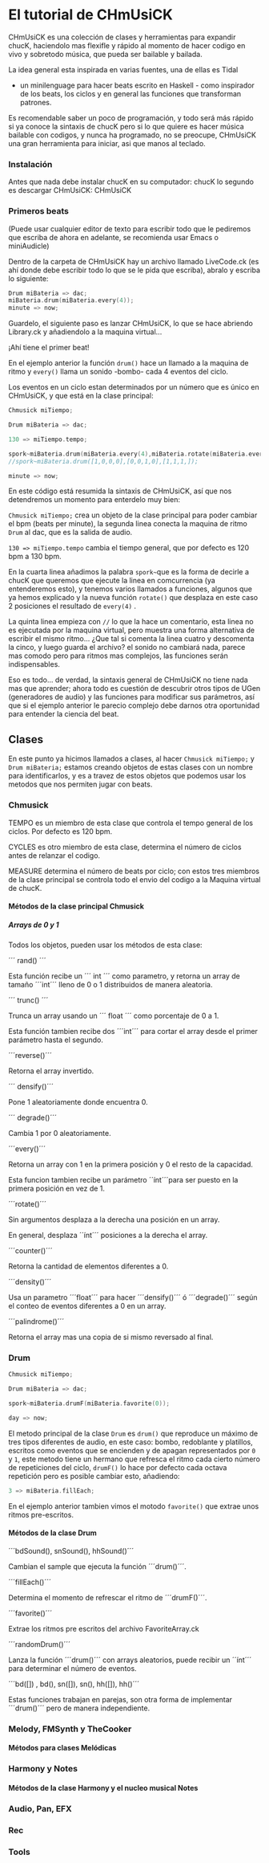 # El tutorial de CHmUsiCK

CHmUsiCK es una colección de clases y herramientas para expandir chucK, 
haciendolo mas flexifle y rápido al momento de hacer codigo en vivo y
sobretodo música, que pueda ser bailable y bailada. 

La idea general esta inspirada en varias fuentes, una de ellas es Tidal
- un minilenguage para hacer beats escrito en Haskell - como inspirador 
de los beats, los ciclos y en general las funciones que transforman patrones.

Es recomendable saber un poco de programación, y todo será más rápido si
ya conoce la sintaxis de chucK pero si lo que quiere es hacer música 
bailable con codigos, y nunca ha programado, no se preocupe, CHmUsiCK 
una gran herramienta para iniciar, asi que manos al teclado.

### Instalación

Antes que nada debe instalar chucK en su computador:
<a ref="http://chuck.cs.princeton.edu/release/"> chucK </a>
lo segundo es descargar CHmUsiCK:
<a ref="https://github.com/essteban/CHmUsiCK"> CHmUsiCK </a>

### Primeros beats

(Puede usar cualquier editor de texto para escribir todo que le pediremos
que escriba de ahora en adelante, se recomienda usar Emacs o miniAudicle)

Dentro de la carpeta de CHmUsiCK hay un archivo llamado LiveCode.ck (es ahí
donde debe escribir todo lo que se le pida que escriba), abralo y escriba 
lo siguiente:

```c++
Drum miBateria => dac;
miBateria.drum(miBateria.every(4));
minute => now;
```

Guardelo, el siguiente paso es lanzar CHmUsiCK, lo que se hace abriendo 
Library.ck y añadiendolo a la maquina virtual...

¡Ahí tiene el primer beat!

En el ejemplo anterior la función ```drum()``` hace un llamado a la maquina 
de ritmo y ```every()``` llama un sonido -bombo- cada 4 eventos del ciclo.

Los eventos en un ciclo estan determinados por un número que es único en 
CHmUsiCK, y que está en la clase principal:

```c++
Chmusick miTiempo;

Drum miBateria => dac;

130 => miTiempo.tempo;

spork~miBateria.drum(miBateria.every(4),miBateria.rotate(miBateria.every(4),2),miBateria.every(1));
//spork~miBateria.drum([1,0,0,0],[0,0,1,0],[1,1,1,]); 

minute => now;
```

En este código está resumida la sintaxis de CHmUsiCK, así que nos detendremos
un momento para enterdelo muy bien:

```Chmusick miTiempo;``` crea un objeto de la clase principal para poder cambiar
el bpm (beats per minute), la segunda linea conecta la maquina de ritmo ```Drum```
al dac, que es la salida de audio.

```130 => miTiempo.tempo``` cambia el tiempo general, que por defecto es 120 bpm 
a 130 bpm.

En la cuarta linea añadimos la palabra ```spork~```que es la forma de decirle 
a chucK que queremos que ejecute la linea en comcurrencia (ya entenderemos esto), y 
tenemos varios llamados a funciones, algunos que ya hemos explicado y la nueva
función ```rotate()``` que desplaza en este caso 2 posiciones el resultado de
```every(4)``` .

La quinta linea empieza con ```//``` lo que la hace un comentario, esta linea
no es ejecutada por la maquina virtual, pero muestra una forma alternativa de
escribir el mismo ritmo... ¿Que tal si comenta la linea cuatro y descomenta la
cinco, y luego guarda el archivo? el sonido no cambiará nada, parece mas comodo
pero para ritmos mas complejos, las funciones serán indispensables.

Eso es todo... de verdad, la sintaxis general de CHmUsiCK no tiene nada mas que 
aprender; ahora todo es cuestión de descubrir otros tipos de  UGen (generadores de 
audio) y las funciones para modificar sus parámetros, así que si el ejemplo 
anterior le parecio complejo debe darnos otra oportunidad para entender la 
ciencia del beat.

## Clases 

En este punto ya hicimos llamados a clases, al hacer ```Chmusick miTiempo;```
y ```Drum miBateria;``` estamos creando objetos de estas clases con un nombre
para identificarlos, y es a travez de estos objetos que podemos usar los metodos
que nos permiten jugar con beats.

### Chmusick

TEMPO es un miembro de esta clase que controla el tempo general de los ciclos.
Por defecto es 120 bpm.

CYCLES es otro miembro de esta clase, determina el número de ciclos antes de 
relanzar el codigo.

MEASURE determina el número de beats por ciclo; con estos tres miembros de la clase
principal se controla todo el envio del codigo a la Maquina virtual de chucK.

#### Métodos de la clase principal Chmusick

##### Arrays de 0 y 1

Todos los objetos, pueden usar los métodos de esta clase:

´´´ rand() ´´´ 

Esta función recibe un ´´´ int ´´´ como parametro, y retorna un array de tamaño ´´´int´´´ 
lleno de 0 o 1 distribuidos de manera aleatoria.

´´´ trunc() ´´´ 

Trunca un array usando un ´´´ float ´´´ como porcentaje de 0 a 1.

Esta función tambien recibe dos ´´´int´´´ para cortar el array desde el primer parámetro
hasta el segundo.

´´´reverse()´´´ 

Retorna el array invertido.

´´´ densify()´´´

Pone 1 aleatoriamente donde encuentra 0.

´´´ degrade()´´´

Cambia 1 por 0 aleatoriamente.

´´´every()´´´

Retorna un array con 1 en la primera posición y 0 el resto de la capacidad.

Esta funcion tambien recibe un parámetro ´´ínt´´´para ser puesto en la primera
posición en vez de 1.

´´´rotate()´´´

Sin argumentos desplaza a la derecha una posición en un array.

En general, desplaza ´´ínt´´´ posiciones a la derecha el array.

´´´counter()´´´

Retorna la cantidad de elementos diferentes a 0.

´´´density()´´´

Usa un parametro ´´´float´´´ para hacer ´´´densify()´´´ ó ´´´degrade()´´´ 
según el conteo de eventos diferentes a 0 en un array.

´´´palindrome()´´´

Retorna el array mas una copia de si mismo reversado al final.

### Drum

```c++
Chmusick miTiempo;

Drum miBateria => dac;

spork~miBateria.drumF(miBateria.favorite(0));

day => now;
``` 

El metodo principal de la clase ```Drum``` es ```drum()``` que reproduce un máximo
de tres tipos diferentes de audio, en este caso: bombo, redoblante y platillos, 
escritos como eventos que se encienden y de apagan representados por ```0``` y
```1```, este metodo tiene un hermano que refresca el ritmo cada cierto número 
de repeticiones del ciclo, ```drumF()``` lo hace por defecto cada octava repetición
pero es posible cambiar esto, añadiendo:

```c++
3 => miBateria.fillEach;
```

En el ejemplo anterior tambien vimos el motodo ```favorite()``` que extrae unos 
ritmos pre-escritos.

#### Métodos de la clase Drum

´´´bdSound(), snSound(), hhSound()´´´

Cambian el sample que ejecuta la función ´´´drum()´´´.

´´´fillEach()´´´

Determina el momento de refrescar el ritmo de ´´´drumF()´´´.

´´´favorite()´´´

Extrae los ritmos pre escritos del archivo FavoriteArray.ck

´´´randomDrum()´´´

Lanza la función ´´´drum()´´´ con arrays aleatorios, puede recibir un ´´ínt´´´
para determinar el número de eventos.

´´´bd([]) , bd(), sn([]), sn(), hh([]), hh()´´´

Estas funciones trabajan en parejas, son otra forma de implementar ´´´drum()´´´
pero de manera independiente.

### Melody, FMSynth y TheCooker

#### Métodos para clases Melódicas



### Harmony y Notes

#### Métodos de la clase Harmony y el nucleo musical Notes 

### Audio, Pan, EFX

### Rec

### Tools
